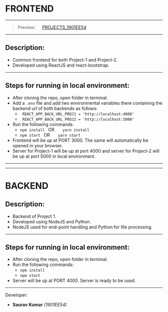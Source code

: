 # **FRONTEND**
***
> Preview: &emsp; [PROJECTS_1901EE54](https://projects1901ee54.netlify.app/)
***
## Description:
* Common frontend for both Project-1 and Project-2.
* Developed using ReactJS and react-bootstrap.

---

## Steps for running in local environment:

*  After cloning the repo, open folder in terminal.
* Add a ```.env``` file and add two environmental variables there containing the backend url of both backends as follows:
    * ``` REACT_APP_BACK_URL_PROJ1 = 'http://localhost:4000'```
    * ``` REACT_APP_BACK_URL_PROJ2 = 'http://localhost:5000'```
* Run the following commands:
    * ```npm install ``` OR &nbsp; ```  yarn install``` 
    * ```npm start ``` OR &nbsp; ```  yarn start``` 
* Frontend will be up at PORT 3000. The same will automatically be opened in your browser.
* Server for Project-1 will be up at port 4000 and server for Project-2 will be up at port 5000 in local environment. 

---
***
# **BACKEND**

## Description:
* Backend of Project 1.
* Developed using NodeJS and Python.
* NodeJS used for end-point handling and Python for file processing.

---

## Steps for running in local environment:

*  After cloning the repo, open folder in terminal.
* Run the following commands:
    * ```npm install``` 
    * ```npm start``` 
* Server will be up at PORT 4000. Server is ready to be used.

---


Developer: 

* **Saurav Kumar** _(1901EE54)_
